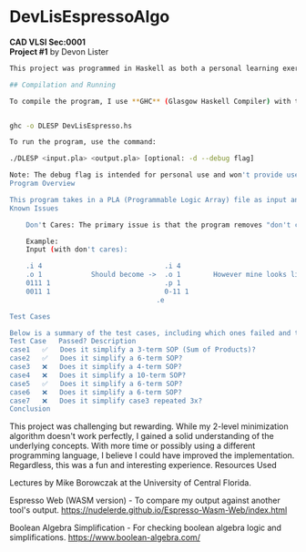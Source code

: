 # DevLisEspressoAlgo
**CAD VLSI Sec:0001**  
**Project #1** by Devon Lister
```bash
This project was programmed in Haskell as both a personal learning exercise and a challenge to tackle an uncomfortable task while learning something new (similar to fixing a car while driving).

## Compilation and Running

To compile the program, I use **GHC** (Glasgow Haskell Compiler) with the following command:


ghc -o DLESP DevLisEspresso.hs

To run the program, use the command:

./DLESP <input.pla> <output.pla> [optional: -d --debug flag]

Note: The debug flag is intended for personal use and won't provide useful information for debugging outside my context.
Program Overview

This program takes in a PLA (Programmable Logic Array) file as input and outputs a simplified PLA file.
Known Issues

    Don't Cares: The primary issue is that the program removes "don't care" terms entirely, instead of marking them as such. I was unable to implement the functionality in time. As a result, the output may be incorrect when handling "don't care" conditions, particularly in larger term sets.

    Example:
    Input (with don't cares):

    .i 4                              .i 4                                    .i 3
    .o 1            Should become ->  .o 1        However mine looks like  -> .o 1
    0111 1                            .p 1                                    .p 1
    0011 1                            0-11 1                                  011 1
                                    .e                                      .e

Test Cases

Below is a summary of the test cases, including which ones failed and their respective issues.
Test Case	Passed?	Description
case1	✅	Does it simplify a 3-term SOP (Sum of Products)?
case2	✅	Does it simplify a 6-term SOP?
case3	❌	Does it simplify a 4-term SOP?
case4	❌	Does it simplify a 10-term SOP?
case5	✅	Does it simplify a 6-term SOP?
case6	❌	Does it simplify a 6-term SOP?
case7	❌	Does it simplify case3 repeated 3x?
Conclusion


```

This project was challenging but rewarding. While my 2-level minimization algorithm doesn't work perfectly, I gained a solid understanding of the underlying concepts. With more time or possibly using a different programming language, I believe I could have improved the implementation. Regardless, this was a fun and interesting experience.
Resources Used

Lectures by Mike Borowczak at the University of Central Florida.

Espresso Web (WASM version) - To compare my output against another tool's output. https://nudelerde.github.io/Espresso-Wasm-Web/index.html

Boolean Algebra Simplification - For checking boolean algebra logic and simplifications. https://www.boolean-algebra.com/

